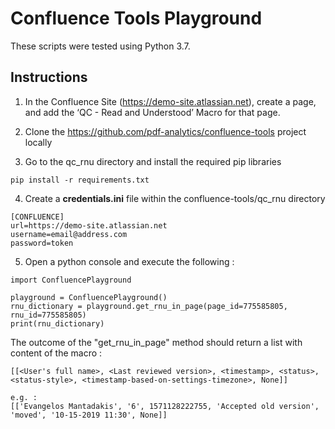 # Confluence Tools Playground

These scripts were tested using Python 3.7.

## Instructions

1. In the Confluence Site (https://demo-site.atlassian.net), create a page, and add the 
   ‘QC - Read and Understood’ Macro for that page.

2. Clone the https://github.com/pdf-analytics/confluence-tools project locally

3. Go to the qc_rnu directory and install the required pip libraries

```
pip install -r requirements.txt

```

4. Create a **credentials.ini** file within the confluence-tools/qc_rnu directory

```
[CONFLUENCE]
url=https://demo-site.atlassian.net
username=email@address.com
password=token
```

5. Open a python console and execute the following :

```
import ConfluencePlayground 

playground = ConfluencePlayground()
rnu_dictionary = playground.get_rnu_in_page(page_id=775585805, rnu_id=775585805)
print(rnu_dictionary)

```

The outcome of the "get_rnu_in_page" method should return a list with content of the macro :

```
[[<User's full name>, <Last reviewed version>, <timestamp>, <status>, <status-style>, <timestamp-based-on-settings-timezone>, None]]

e.g. :
[['Evangelos Mantadakis', '6', 1571128222755, 'Accepted old version', 'moved', '10-15-2019 11:30', None]]

```
